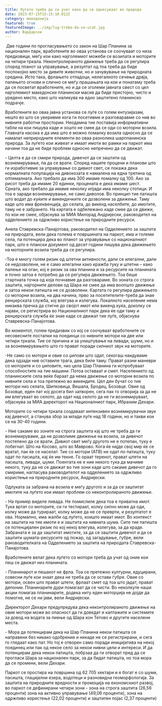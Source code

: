 ```yaml
---
title: Луѓето треба да се учат како да се однесуваат во природа
date: 2023-07-15T15:15:10.012Z
category: македонија
featured: true
featuredImage: ../img/lug-treba-da-se-ucat.jpg
author: Вардарски
---
```

<!--StartFragment-->

 Две години по прогласувањето со закон на Шар Планина за национален парк, вработените во оваа установа се соочуваат со низа предизвици, меѓу кои како најголемиот можеби се возилата и моторите на четири тркала. Неконтролираното движење треба да се регулира според планот за управување, а резултат од тоа треба да биде поспокојно место за дивите животни, но и зачувување на природната средина. Исто така, фрлањето отпадоци, нелегалното сечење дрвја, палењето огнови и слично се меѓу прашањата на кои и понатаму треба да се посветат вработените, но и да се зголеми јавната свест со цел најголемиот македонски планински масив да биде пристојно, чисто и уредено место, како што наликува на едно заштитено планинско подрачје.

Вработените во оваа јавна установа се луѓе со голем ентузијазам, нешто во што се уверивме кога ги посетивме и разговаравме со нив во нивните работни простории. Неодамна тие поставија информативни табли на кои пишува каде и зошто не смее да се оди со моторни возила. Главната насока е да има што е можно помалку возила односно да се намалат неприродните елементи во оваа разнолика шарпланинска природа. За луѓето кои живеат и имаат имоти во рамки на паркот има начини тоа да не биде проблем односно непречено да се движат.

\- Целта е да се смири природа, дивечот да се заштити од вознемирување, па да се врати. Според нашите процени и планови што ги изработивме за управување со дивиот свет, се покажа дека нормалната популација на дивокозата е намалена на една третина од оптималната. Ако требало да има 300 имаме помалку од 100. Ако за рисот треба да имаме 20 единки, процената е дека имаме шест. Срната, ако требало да имаме неколку илјади има неколку стотици. И тоа е заради вознемирување, не само диволов. Во принцип тие патишта што водат до куќите и викендичките се дозволени за движење. Таму каде што има фреквенција, до селата, до викенд населбите, до имотите, таму не е забрането. На картата е одбележано каде смее да се движи, по кои не смее, објаснува за МИА Милорад Андријески, раководител на одделението за одржливо користење на природните ресурси.

Анела Ставревска-Панајотова, раководител на Одделението за заштита на природата, вели дека голема е површината на паркот, има и големи села, па потенцира дека во планот за управување со националниот парк, што е плански документ од десет години пишува дека движењето на моторните возила треба да се регулира.

\-Тоа е многу голем ризик од штетни активности, дали се илегални, дали се недозволени, не е само илегални како кражба туку и штетни – како палење на оган, кој е ризик за ова планина и за ресурсите на планината и точно затоа е потребно да се регулира движењето. Тоа беше стартната точка од која почнавме да разговараме. Во зоната со строга заштита, најгорните делови од Шара не смее да има воопшто движење и затоа некои патишта не се дозволени. Картата го регулира движењето со моторни возила, на два начина, прво за посетителите-треба да знае ренџерската служба, кој влегува и излегува. Локалното население нема никаква пречка да стигне до својот имот или викенд куќа, доколку се најави, се регистрира во Националниот парк дека ќе оди таму и ренџерската служба ќе знае каде се движат тие луѓе, објаснува Ставревска-Панајотова.

Во моментот, голем предизвик со кој се соочуваат вработените се несовесните постапки на поединци со нивните мотори на две или четири тркала. Тие се причина и за уништување на ливади, шуми, но и за вознемирувањето што го прават поради силниот звук на моторите.

\-Не само со мотори и овие со џипови што одат, секогаш наидуваме дека одзади нив оставиле трага, дека биле таму. Прават разни маневри со моторите и со џиповите, низ цела Шар Планина ги испробуваат способностите на тие машини. Потоа оставаат и смет. Населението од планинските села веќе бараат да нема движење со моторни возила по нивните села и тоа претежно во викендите. Цел ден бучат со тие мотори низ селата, Шипковица, Вешала, Бродец, Бозовце. Овие од Бозовце, еден пат кој досега бил затворен, сега пак го отворија за да не им влегуваат во селото, да одат над селото да не ги вознемируваат, објаснува за МИА директорот на Националниот парк, Ибрахим Дехари.

Моторите со четири тркала создаваат интензивен вознемирувачки звук кај дивечот, а станува збор за млади луѓе над 18 години, но и такви кои се на 30-40 години.

\- Ние сакаме во зоните на строга заштита кај што не треба да ги вознемируваме, да не дозволиме движење на возила, за дивечот постепено да се врати. Дивиот свет меѓу другото не е потепан, туку е побегнат. Што на Косово, што во Маврово. Кога ќе најде свој мир ќе се вратат, пак ќе се населат. Тие со мотори (АТВ) не одат по патишта, туку одат по пасишта, кај ќе им текне. Го ораат теренот, прават штети на пасишта, ливади, шуми. Поентата не е ние некого тука да мачиме некого, туку да не се движат во тие зони каде што сакаме дивечот да го смириме, нагласува раководителот на одделението за одржливо користење на природните ресурси, Андријески.

Одлуката за забрана на возила е меѓу другото и за да се заштитат имотите на луѓето кои имаат проблем со неконтролираното движење.

\- На пример виделе ливада. Не помислиле дека тоа е приватна имот. Тука вртат со моторите, си ги тестираат, колку силно може да оди, колку може да турираат, колку може да не се преврти, и резултатот е ова. Нормално, има жалби од луѓето, коишто имаат имот. Во контекст на заштита на тие имоти е и заштита на нивната шума. Сите тие патишта се потенцијален ризик по кој некој влегува, излегува, за да краде. Забраната е за да заштитат имотите, за да се заштити дивечот и да се заштити шумата-ресурсите од пожар, од загадување, ѓубре, вели раководителката на Одделението за заштита на природата Ставревска-Панајотова.

Вработените велат дека луѓето со мотори треба да учат од оние кои пеш се движат низ планината.

\- Планинарот и пешакот не фрла. Тоа се претежно културни, едуцирани, совесни луѓе кои знаат дека не треба да се остави ѓубре. Овие со мотори, освен што прават штети, фрлаат смет од тоа што јадат, прават депонии. Планинарите дури помагаат да се чисти. Во неколкуте наши акции помагаа планинарите, додека ниту еден моторџија не дојде да помогне, не се ни јави, вели Андријески.

Директорот Дехари предупредува дека неконтролираното движење на овие мотори може во опасност да ги доведат и каптажите и системите за довод на водата за пиење од Шара кон Тетово и другите населени места.

\- Мора да потенцирам дека на Шар Планина некои патишта се направени без никако одобрение и никаде не се регистрирани, и сега го гледаат како пат. Но тој е отворен само поради иницијатива на некој поединец или пак од некое село за некои нивни цели и интереси. И да потенцирам дека некои патишта, побрзаа да ги отворат пред да се прогласи Шара за национален парк, за да бидат патишта, но тоа мора да се промени, вели Дехари.

Паркот се простира на површина од 62 705 хектари и е богат е со шуми, пасишта, глацијални езера, водотеци и разновидна геоморфологија. За заштита на природните вредности и промоција на економскиот развој, во паркот се дефинирани четири зони - зона на строга заштита (26,56 проценти) зона на активно управување (49,06 проценти), зона на одржливо користење (22,02 проценти) и заштитен појас (2,37 проценти)
